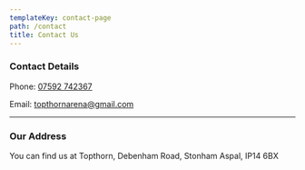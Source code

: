 ```yaml
---
templateKey: contact-page
path: /contact
title: Contact Us
---
```


### Contact Details

Phone: [07592 742367](tel:07592742367)

Email: [topthornarena@gmail.com](mailto:topthornarena@gmail.com)

---

### Our Address

You can find us at Topthorn, Debenham Road, Stonham Aspal, IP14 6BX
